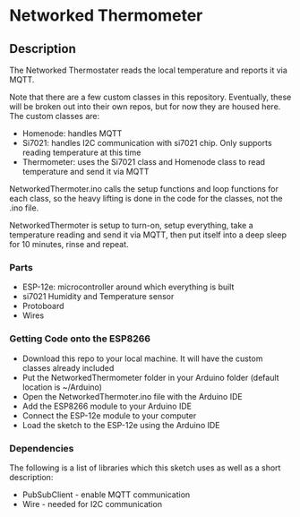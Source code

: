 # Networked Thermometer

## Description
The Networked Thermostater reads the local temperature and reports it via MQTT.

Note that there are a few custom classes in this repository. Eventually, these
will be broken out into their own repos, but for now they are housed here. The
custom classes are:
- Homenode: handles MQTT
- Si7021: handles I2C communication with si7021 chip. Only supports reading temperature at this time
- Thermometer: uses the Si7021 class and Homenode class to read temperature and send it via MQTT

NetworkedThermoter.ino calls the setup functions and loop functions for each class, so the heavy lifting is done in the code for the classes, not the .ino file.

NetworkedThermoter is setup to turn-on, setup everything, take a temperature reading and send it via MQTT, then put itself into a deep sleep for 10 minutes, rinse and repeat.

### Parts
- ESP-12e: microcontroller around which everything is built
- si7021 Humidity and Temperature sensor
- Protoboard
- Wires

### Getting Code onto the ESP8266
- Download this repo to your local machine. It will have the custom classes already included
- Put the NetworkedThermometer folder in your Arduino folder (default location is ~/Arduino)
- Open the NetworkedThermoter.ino file with the Arduino IDE
- Add the ESP8266 module to your Arduino IDE
- Connect the ESP-12e module to your computer
- Load the sketch to the ESP-12e using the Arduino IDE

### Dependencies
The following is a list of libraries which this sketch uses as well as a short description:
- PubSubClient - enable MQTT communication
- Wire - needed for I2C communication
